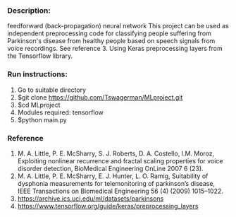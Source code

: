 ### Description:
feedforward (back-propagation) neural network
This project can be used as independent preprocessing code for classifying people suffering from Parkinson's disease from healthy people based on speech signals from voice recordings. See reference 3. Using Keras preprocessing layers from the Tensorflow library.

### Run instructions:
1) Go to suitable directory 
2) $git clone https://github.com/Tswagerman/MLproject.git
3) $cd MLproject
4) Modules required: tensorflow
5) $python main.py

### Reference
1) M. A. Little, P. E. McSharry, S. J. Roberts, D. A.  Costello, I.M. Moroz, Exploiting nonlinear    recurrence and fractal scaling properties for voice disorder detection, BioMedical Engineering OnLine 2007 6 (23). 
2) M. A. Little, P. E. McSharry, E. J. Hunter, L. O.  Ramig, Suitability of dysphonia measurements for telemonitoring of parkinson’s disease, IEEE Transactions on Biomedical Engineering 56 (4) (2009) 1015–1022.
3) https://archive.ics.uci.edu/ml/datasets/parkinsons
4) https://www.tensorflow.org/guide/keras/preprocessing_layers